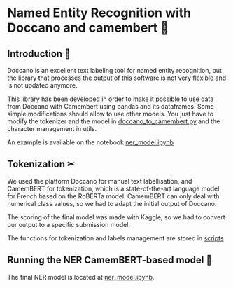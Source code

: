 # Named Entity Recognition with Doccano and camembert 🏥 

## Introduction 💊

Doccano is an excellent text labeling tool for named entity recognition, but the library that processes the output of this software is not very flexible and is not updated anymore.

This library has been developed in order to make it possible to use data from Doccano with Camembert using pandas and its dataframes.
Some simple modifications should allow to use other models. You just have to modify the tokenizer and the model in [doccano_to_camembert.py](code/scripts/doccano_to_camembert.py) and the character management in utils.

An example is available on the notebook [ner_model.ipynb](ner_model.ipynb)


## Tokenization ✂

We used the platform Doccano for manual text labellisation, and CamemBERT for tokenization, which is a state-of-the-art language model for French based on the RoBERTa model. CamemBERT can only deal with numerical class values, so we had to adapt the initial output of Doccano.

The scoring of the final model was made with Kaggle, so we had to convert our output to a specific submission model.

The functions for tokenization and labels management are stored in [scripts](code/scripts)

## Running the NER CamemBERT-based model 🧀

The final NER model is located at [ner_model.ipynb](code/example_model/ner_model.ipynb).

